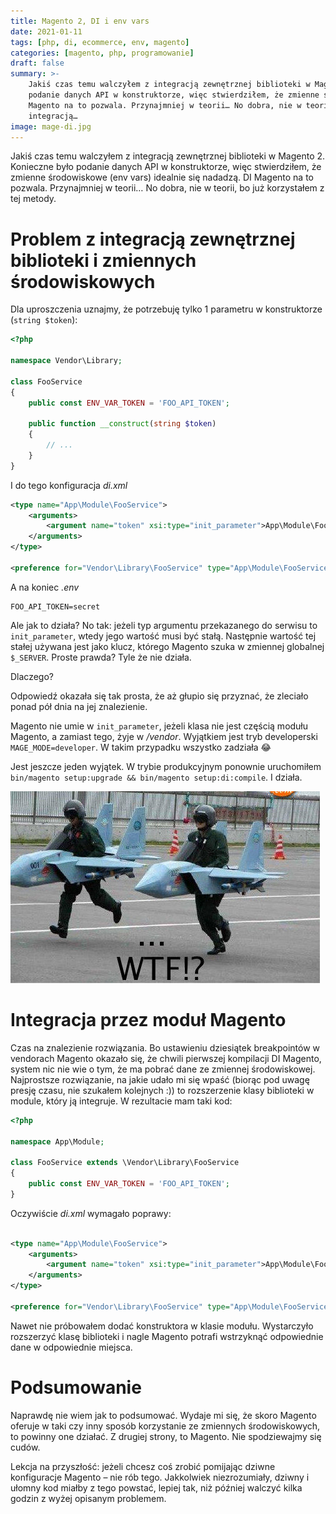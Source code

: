 ```yaml
---
title: Magento 2, DI i env vars
date: 2021-01-11
tags: [php, di, ecommerce, env, magento]
categories: [magento, php, programowanie]
draft: false
summary: >- 
    Jakiś czas temu walczyłem z integracją zewnętrznej biblioteki w Magento 2. Konieczne było
    podanie danych API w konstruktorze, więc stwierdziłem, że zmienne środowiskowe (env vars) idealnie się nadadzą. DI
    Magento na to pozwala. Przynajmniej w teorii… No dobra, nie w teorii, bo już korzystałem z tej metody. Problem z
    integracją… 
image: mage-di.jpg
---
```


Jakiś czas temu walczyłem z integracją zewnętrznej biblioteki w Magento 2. Konieczne było podanie danych API w
konstruktorze, więc stwierdziłem, że zmienne środowiskowe (env vars) idealnie się nadadzą. DI Magento na to pozwala.
Przynajmniej w teorii… No dobra, nie w teorii, bo już korzystałem z tej metody.

# Problem z integracją zewnętrznej biblioteki i zmiennych środowiskowych

Dla uproszczenia uznajmy, że potrzebuję tylko 1 parametru w konstruktorze (`string $token`):

```php
<?php

namespace Vendor\Library;

class FooService
{
    public const ENV_VAR_TOKEN = 'FOO_API_TOKEN';

    public function __construct(string $token)
    {
        // ...
    }
}
```

I do tego konfiguracja *di.xml*

```xml
<type name="App\Module\FooService">
    <arguments>
        <argument name="token" xsi:type="init_parameter">App\Module\FooService::ENV_VAR_TOKEN</argument>
    </arguments>
</type>

<preference for="Vendor\Library\FooService" type="App\Module\FooService"/>
```

A na koniec *.env*

```dotenv
FOO_API_TOKEN=secret
```

Ale jak to działa? No tak: jeżeli typ argumentu przekazanego do serwisu to `init_parameter`, wtedy jego wartość musi być
stałą. Następnie wartość tej stałej używana jest jako klucz, którego Magento szuka w zmiennej globalnej `$_SERVER`.
Proste prawda? Tyle że nie działa.

Dlaczego?

Odpowiedź okazała się tak prosta, że aż głupio się przyznać, że zleciało ponad pół dnia na jej znalezienie.

Magento nie umie w `init_parameter`, jeżeli klasa nie jest częścią modułu Magento, a zamiast tego, żyje w */vendor*.
Wyjątkiem jest tryb developerski `MAGE_MODE=developer`. W takim przypadku wszystko zadziała 😂

Jest jeszcze jeden wyjątek. W trybie produkcyjnym ponownie
uruchomiłem `bin/magento setup:upgrade && bin/magento setup:di:compile`. I działa.

![WTF i Magento. Nierozłączni przyjaciele][wtf-img]

# Integracja przez moduł Magento

Czas na znalezienie rozwiązania. Bo ustawieniu dziesiątek breakpointów w vendorach Magento okazało się, że chwili
pierwszej kompilacji DI Magento, system nic nie wie o tym, że ma pobrać dane ze zmiennej środowiskowej. Najprostsze
rozwiązanie, na jakie udało mi się wpaść (biorąc pod uwagę presję czasu, nie szukałem kolejnych :)) to rozszerzenie
klasy biblioteki w module, który ją integruje. W rezultacie mam taki kod:

```php
<?php

namespace App\Module;

class FooService extends \Vendor\Library\FooService
{
    public const ENV_VAR_TOKEN = 'FOO_API_TOKEN';
}
```

Oczywiście *di.xml* wymagało poprawy:

```xml

<type name="App\Module\FooService">
    <arguments>
        <argument name="token" xsi:type="init_parameter">App\Module\FooService::ENV_VAR_TOKEN</argument>
    </arguments>
</type>

<preference for="Vendor\Library\FooService" type="App\Module\FooService"/>
```

Nawet nie próbowałem dodać konstruktora w klasie modułu. Wystarczyło rozszerzyć klasę biblioteki i nagle Magento potrafi
wstrzyknąć odpowiednie dane w odpowiednie miejsca.

# Podsumowanie 

Naprawdę nie wiem jak to podsumować. Wydaje mi się, że skoro Magento oferuje w taki czy inny sposób korzystanie ze 
zmiennych środowiskowych, to powinny one działać. Z drugiej strony, to Magento. Nie spodziewajmy się cudów.

Lekcja na przyszłość: jeżeli chcesz coś zrobić pomijając dziwne konfiguracje Magento – nie rób tego. Jakkolwiek
niezrozumiały, dziwny i ułomny kod miałby z tego powstać, lepiej tak, niż później walczyć kilka godzin z wyżej opisanym
problemem.

[wtf-img]: ./wtfmoment.jpg "WTF i Magento. Nierozłączni przyjaciele"
